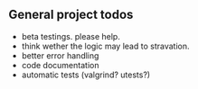 ## General project todos

* beta testings. please help.
* think wether the logic may lead to stravation.
* better error handling
* code documentation
* automatic tests (valgrind? utests?)
